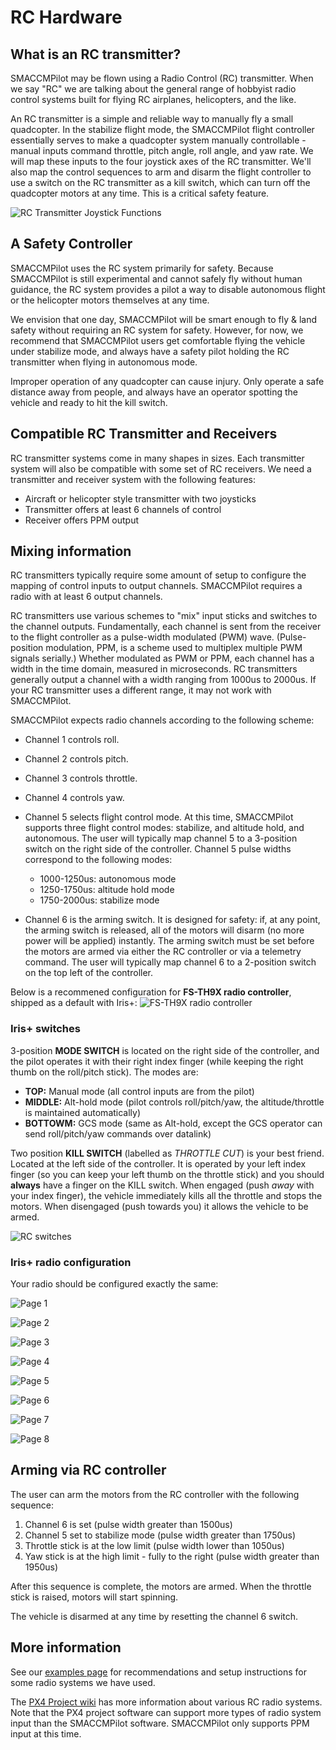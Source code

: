 # RC Hardware

## What is an RC transmitter?

SMACCMPilot may be flown using a Radio Control (RC) transmitter.  When we say
"RC" we are talking about the general range of hobbyist radio control systems
built for flying RC airplanes, helicopters, and the like.

An RC transmitter is a simple and reliable way to manually fly a small
quadcopter.  In the stabilize flight mode, the SMACCMPilot flight controller
essentially serves to make a quadcopter system manually controllable - manual
inputs command throttle, pitch angle, roll angle, and yaw rate. We will map
these inputs to the four joystick axes of the RC transmitter. We'll also map the
control sequences to arm and disarm the flight controller to use a switch on the
RC transmitter as a kill switch, which can turn off the quadcopter motors at any
time. This is a critical safety feature.

![*RC Transmitter Joystick Functions*](../images/radio.png)

## A Safety Controller

SMACCMPilot uses the RC system primarily for safety. Because SMACCMPilot is
still experimental and cannot safely fly without human guidance, the RC system
provides a pilot a way to disable autonomous flight or the helicopter motors
themselves at any time.

We envision that one day, SMACCMPilot will be smart enough to fly & land safety
without requiring an RC system for safety. However, for now, we recommend that
SMACCMPilot users get comfortable flying the vehicle under stabilize mode, and
always have a safety pilot holding the RC transmitter when flying in autonomous
mode.

Improper operation of any quadcopter can cause injury. Only operate a safe
distance away from people, and always have an operator spotting the vehicle and
ready to hit the kill switch.

## Compatible RC Transmitter and Receivers

RC transmitter systems come in many shapes in sizes. Each transmitter system
will also be compatible with some set of RC receivers. We need a transmitter and
receiver system with the following features:

* Aircraft or helicopter style transmitter with two joysticks
* Transmitter offers at least 6 channels of control
* Receiver offers PPM output

## Mixing information

RC transmitters typically require some amount of setup to configure the mapping
of control inputs to output channels. SMACCMPilot requires a radio with at least
6 output channels.

RC transmitters use various schemes to "mix" input sticks and switches to the
channel outputs. Fundamentally, each channel is sent from the receiver to the
flight controller as a pulse-width modulated (PWM) wave. (Pulse-position
modulation, PPM, is a scheme used to multiplex multiple PWM signals serially.)
Whether modulated as PWM or PPM, each channel has a width in the time domain,
measured in microseconds. RC transmitters generally output a channel with a
width ranging from 1000us to 2000us. If your RC transmitter uses a different
range, it may not work with SMACCMPilot.

SMACCMPilot expects radio channels according to the following scheme:

* Channel 1 controls roll.
* Channel 2 controls pitch.
* Channel 3 controls throttle.
* Channel 4 controls yaw.

* Channel 5 selects flight control mode. At this time, SMACCMPilot supports
  three flight control modes: stabilize, and altitude hold, and autonomous.
  The user will typically map channel 5 to a 3-position switch on the right side
  of the controller.
  Channel 5 pulse widths correspond to the following modes:
    * 1000-1250us: autonomous mode
    * 1250-1750us: altitude hold mode
    * 1750-2000us: stabilize mode

* Channel 6 is the arming switch. It is designed for safety: if, at any point, the
  arming switch is released, all of the motors will disarm (no more power will
  be applied) instantly. The arming switch must be set before the motors are
  armed via either the RC controller or via a telemetry command.
  The user will typically map channel 6 to a 2-position switch on the top left
  of the controller.

Below is a recommened configuration for **FS-TH9X radio controller**, shipped as a default with Iris+:
![*FS-TH9X radio controller*](../images/iris_radio.jpg)

### Iris+ switches
3-position **MODE SWITCH** is located on the right side of the controller, and the pilot operates it with their right index finger (while keeping the right thumb on the roll/pitch stick). The modes are:

* **TOP:** Manual mode (all control inputs are from the pilot)
* **MIDDLE:** Alt-hold mode (pilot controls roll/pitch/yaw, the altitude/throttle is maintained automatically)
* **BOTTOWM:** GCS mode (same as Alt-hold, except the GCS operator can send roll/pitch/yaw commands over datalink)

Two position **KILL SWITCH** (labelled as *THROTTLE CUT*) is your best friend. Located at the left side of the controller. It is operated by your left index finger (so you can keep your left thumb on the throttle stick) and you should **always** have a finger on the KILL switch. When engaged (push *away* with your index finger), the vehicle immediately kills all the throttle and stops the motors. When disengaged (push towards you) it allows the vehicle to be armed. 

![RC switches](/images/rc_switches.png)


### Iris+ radio configuration
Your radio should be configured exactly the same:

![Page 1](/images/rc1.JPG)

![Page 2](/images/rc2.JPG)

![Page 3](/images/rc3.JPG)

![Page 4](/images/rc4.JPG)

![Page 5](/images/rc5.JPG)

![Page 6](/images/rc6.JPG)

![Page 7](/images/rc7.JPG)

![Page 8](/images/rc8.JPG)


## Arming via RC controller

The user can arm the motors from the RC controller with the following
sequence:

  1. Channel 6 is set (pulse width greater than 1500us)
  2. Channel 5 set to stabilize mode (pulse width greater than 1750us)
  2. Throttle stick is at the low limit (pulse width lower than 1050us)
  3. Yaw stick is at the high limit - fully to the right (pulse width greater than 1950us)

After this sequence is complete, the motors are armed.  When the throttle stick
is raised, motors will start spinning.

The vehicle is disarmed at any time by resetting the channel 6 switch.

## More information

See our [examples page][] for recommendations and setup instructions for some
radio systems we have used.

[examples page]: rc-controller-examples.html

The [PX4 Project wiki][px4-rc] has more information about various RC radio
systems. Note that the PX4 project software can support more types of radio
system input than the SMACCMPilot software. SMACCMPilot only supports PPM input
at this time.

[px4-rc]: http://pixhawk.ethz.ch/px4/radio-control/start
